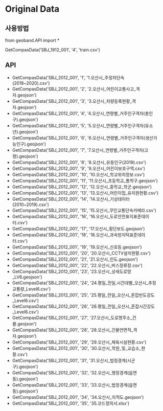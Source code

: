# Original Data

## 사용방법
from geoband.API import *


GetCompasData('SBJ_1912_001', '4', 'train.csv')

## API
- GetCompasData('SBJ_2012_001', '1', '1.오산시_주정차단속(2018~2020).csv')
- GetCompasData('SBJ_2012_001', '2', '2.오산시_어린이교통사고_격자.geojson')
- GetCompasData('SBJ_2012_001', '3', '3.오산시_차량등록현황_격자.geojson')
- GetCompasData('SBJ_2012_001', '4', '4.오산시_연령별_거주인구격자(총인구).geojson')
- GetCompasData('SBJ_2012_001', '5', '5.오산시_연령별_거주인구격자(유소년).geojson')
- GetCompasData('SBJ_2012_001', '6', '6.오산시_연령별_거주인구격자(생산가능인구).geojson')
- GetCompasData('SBJ_2012_001', '7', '7.오산시_연령별_거주인구격자(고령).geojson')
- GetCompasData('SBJ_2012_001', '8', '8.오산시_유동인구(2019).csv')
- GetCompasData('SBJ_2012_001', '9', '9.오산시_어린이보호구역.csv')
- GetCompasData('SBJ_2012_001', '10', '10.오산시_학교위치정보.csv')
- GetCompasData('SBJ_2012_001', '11', '11.오산시_초등학교_통학구.geojson')
- GetCompasData('SBJ_2012_001', '12', '12.오산시_중학교_학군.geojson')
- GetCompasData('SBJ_2012_001', '13', '13.오산시_어린이집_유치원현황.csv')
- GetCompasData('SBJ_2012_001', '14', '14.오산시_기상데이터(2010~2019).csv')
- GetCompasData('SBJ_2012_001', '15', '15.오산시_무인교통단속카메라.csv')
- GetCompasData('SBJ_2012_001', '16', '16.오산시_도로안전표지표준데이터.csv')
- GetCompasData('SBJ_2012_001', '17', '17.오산시_횡단보도.geojson')
- GetCompasData('SBJ_2012_001', '18', '18.오산시_과속방지턱표준데이터.csv')
- GetCompasData('SBJ_2012_001', '19', '19.오산시_신호등.geojson')
- GetCompasData('SBJ_2012_001', '20', '20.오산시_CCTV설치현황.csv')
- GetCompasData('SBJ_2012_001', '21', '21.오산시_인도.geojson')
- GetCompasData('SBJ_2012_001', '22', '22.오산시_버스정류장.csv')
- GetCompasData('SBJ_2012_001', '23', '23.오산시_상세도로망_LV6.geojson')
- GetCompasData('SBJ_2012_001', '24', '24.평일_전일,시간대별_오산시_추정교통량_Level6.csv')
- GetCompasData('SBJ_2012_001', '25', '25.평일_전일_오산시_혼잡빈도강도_Level6.csv')
- GetCompasData('SBJ_2012_001', '26', '26.평일_전일_오산시_혼잡시간강도_Level6.csv')
- GetCompasData('SBJ_2012_001', '27', '27.오산시_도로명주소_건물.geojson')
- GetCompasData('SBJ_2012_001', '28', '28.오산시_건물연면적_격자.geojson')
- GetCompasData('SBJ_2012_001', '29', '29.오산시_체육시설현황.csv')
- GetCompasData('SBJ_2012_001', '30', '30.오산시_학원_및_교습소_현황.csv')
- GetCompasData('SBJ_2012_001', '31', '31.오산시_법정경계(시군구).geojson')
- GetCompasData('SBJ_2012_001', '32', '32.오산시_행정경계(읍면동).geojson')
- GetCompasData('SBJ_2012_001', '33', '33.오산시_법정경계(읍면동).geojson')
- GetCompasData('SBJ_2012_001', '34', '34.오산시_지적도.geojson')
- GetCompasData('SBJ_2012_001', '35', '35.코드정의서.xlsx')
